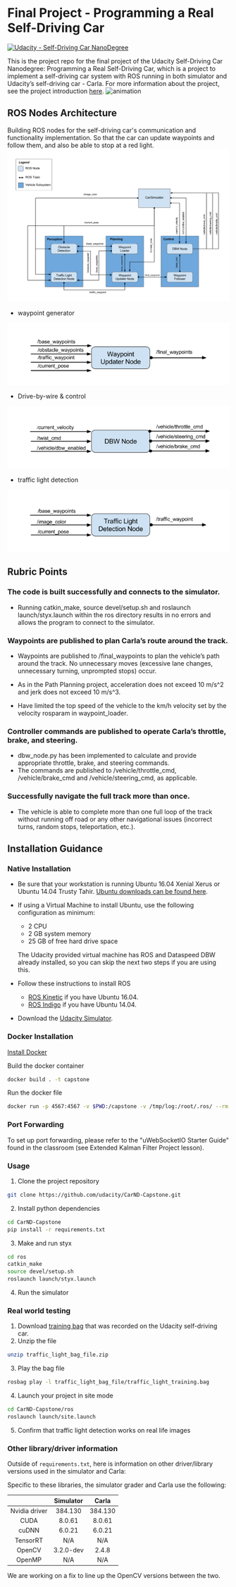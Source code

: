 # Final Project - Programming a Real Self-Driving Car
[![Udacity - Self-Driving Car NanoDegree](https://s3.amazonaws.com/udacity-sdc/github/shield-carnd.svg)](http://www.udacity.com/drive)

This is the project repo for the final project of the Udacity Self-Driving Car Nanodegree: Programming a Real Self-Driving Car, which is a project to implement a self-driving car system with ROS running in both simulator and Udacity’s self-driving car - Carla.
For more information about the project, see the project introduction [here](https://classroom.udacity.com/nanodegrees/nd013/parts/6047fe34-d93c-4f50-8336-b70ef10cb4b2/modules/e1a23b06-329a-4684-a717-ad476f0d8dff/lessons/462c933d-9f24-42d3-8bdc-a08a5fc866e4/concepts/5ab4b122-83e6-436d-850f-9f4d26627fd9).
![animation](images/auto1.gif)
## ROS Nodes Architecture
Building ROS nodes for the self-driving car's communication and functionality implementation. So that the car can update waypoints and follow them, and also be able to stop at a red light.
![architrcture](images/graph.png)
- waypoint generator

![waypoint_node](images/waypoint_node.png)
- Drive-by-wire & control

![dbw](images/dbw_node.png)
- traffic light detection

![light](images/light_node.png)

## Rubric Points

### The code is built successfully and connects to the simulator.
- Running catkin_make, source devel/setup.sh and roslaunch launch/styx.launch within the ros directory results in no errors and allows the program to connect to the simulator.
### Waypoints are published to plan Carla’s route around the track.
- Waypoints are published to /final_waypoints to plan the vehicle’s path around the track. No unnecessary moves (excessive lane changes, unnecessary turning, unprompted stops) occur.

- As in the Path Planning project, acceleration does not exceed 10 m/s^2 and jerk does not exceed 10 m/s^3.

- Have limited the top speed of the vehicle to the km/h velocity set by the velocity rosparam in waypoint_loader.

### Controller commands are published to operate Carla’s throttle, brake, and steering.
- dbw_node.py has been implemented to calculate and provide appropriate throttle, brake, and steering commands.
- The commands are published to /vehicle/throttle_cmd, /vehicle/brake_cmd and /vehicle/steering_cmd, as applicable.

### Successfully navigate the full track more than once.
- The vehicle is able to complete more than one full loop of the track without running off road or any other navigational issues (incorrect turns, random stops, teleportation, etc.).

## Installation Guidance
### Native Installation

* Be sure that your workstation is running Ubuntu 16.04 Xenial Xerus or Ubuntu 14.04 Trusty Tahir. [Ubuntu downloads can be found here](https://www.ubuntu.com/download/desktop).
* If using a Virtual Machine to install Ubuntu, use the following configuration as minimum:
  * 2 CPU
  * 2 GB system memory
  * 25 GB of free hard drive space

  The Udacity provided virtual machine has ROS and Dataspeed DBW already installed, so you can skip the next two steps if you are using this.

* Follow these instructions to install ROS
  * [ROS Kinetic](http://wiki.ros.org/kinetic/Installation/Ubuntu) if you have Ubuntu 16.04.
  * [ROS Indigo](http://wiki.ros.org/indigo/Installation/Ubuntu) if you have Ubuntu 14.04.
* Download the [Udacity Simulator](https://github.com/udacity/CarND-Capstone/releases).

### Docker Installation
[Install Docker](https://docs.docker.com/engine/installation/)

Build the docker container
```bash
docker build . -t capstone
```

Run the docker file
```bash
docker run -p 4567:4567 -v $PWD:/capstone -v /tmp/log:/root/.ros/ --rm -it capstone
```

### Port Forwarding
To set up port forwarding, please refer to the "uWebSocketIO Starter Guide" found in the classroom (see Extended Kalman Filter Project lesson).

### Usage

1. Clone the project repository
```bash
git clone https://github.com/udacity/CarND-Capstone.git
```

2. Install python dependencies
```bash
cd CarND-Capstone
pip install -r requirements.txt
```
3. Make and run styx
```bash
cd ros
catkin_make
source devel/setup.sh
roslaunch launch/styx.launch
```
4. Run the simulator

### Real world testing
1. Download [training bag](https://s3-us-west-1.amazonaws.com/udacity-selfdrivingcar/traffic_light_bag_file.zip) that was recorded on the Udacity self-driving car.
2. Unzip the file
```bash
unzip traffic_light_bag_file.zip
```
3. Play the bag file
```bash
rosbag play -l traffic_light_bag_file/traffic_light_training.bag
```
4. Launch your project in site mode
```bash
cd CarND-Capstone/ros
roslaunch launch/site.launch
```
5. Confirm that traffic light detection works on real life images

### Other library/driver information
Outside of `requirements.txt`, here is information on other driver/library versions used in the simulator and Carla:

Specific to these libraries, the simulator grader and Carla use the following:

|        | Simulator | Carla  |
| :-----------: |:-------------:| :-----:|
| Nvidia driver | 384.130 | 384.130 |
| CUDA | 8.0.61 | 8.0.61 |
| cuDNN | 6.0.21 | 6.0.21 |
| TensorRT | N/A | N/A |
| OpenCV | 3.2.0-dev | 2.4.8 |
| OpenMP | N/A | N/A |

We are working on a fix to line up the OpenCV versions between the two.
